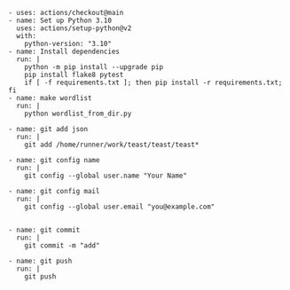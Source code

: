     - uses: actions/checkout@main
    - name: Set up Python 3.10
      uses: actions/setup-python@v2
      with:
        python-version: "3.10"
    - name: Install dependencies
      run: |
        python -m pip install --upgrade pip
        pip install flake8 pytest
        if [ -f requirements.txt ]; then pip install -r requirements.txt; fi
    - name: make wordlist
      run: |
        python wordlist_from_dir.py 

    - name: git add json
      run: |
        git add /home/runner/work/teast/teast/teast*

    - name: git config name
      run: |
        git config --global user.name "Your Name"

    - name: git config mail
      run: |
        git config --global user.email "you@example.com"


    - name: git commit 
      run: |
        git commit -m "add" 

    - name: git push
      run: |
        git push
          
